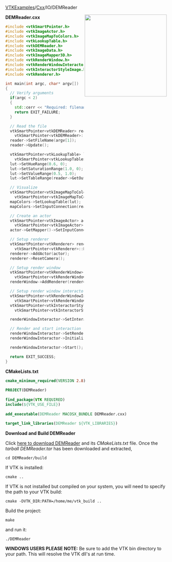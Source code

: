 [VTKExamples](Home)/[Cxx](Cxx)/IO/DEMReader

<img align="right" src="https://github.com/lorensen/VTKExamples/raw/master/Testing/Baseline/IO/TestDEMReader.png" width="256" />

**DEMReader.cxx**
```c++
#include <vtkSmartPointer.h>
#include <vtkImageActor.h>
#include <vtkImageMapToColors.h>
#include <vtkLookupTable.h>
#include <vtkDEMReader.h>
#include <vtkImageData.h>
#include <vtkImageMapper3D.h>
#include <vtkRenderWindow.h>
#include <vtkRenderWindowInteractor.h>
#include <vtkInteractorStyleImage.h>
#include <vtkRenderer.h>

int main(int argc, char* argv[])
{
  // Verify arguments
  if(argc < 2)
  {
    std::cerr << "Required: filename.dem" << std::endl;
    return EXIT_FAILURE;
  }

  // Read the file
  vtkSmartPointer<vtkDEMReader> reader =
    vtkSmartPointer<vtkDEMReader>::New();
  reader->SetFileName(argv[1]);
  reader->Update();

  vtkSmartPointer<vtkLookupTable> lut =
    vtkSmartPointer<vtkLookupTable>::New();
  lut->SetHueRange(0.6, 0);
  lut->SetSaturationRange(1.0, 0);
  lut->SetValueRange(0.5, 1.0);
  lut->SetTableRange(reader->GetOutput()->GetScalarRange());

  // Visualize
  vtkSmartPointer<vtkImageMapToColors> mapColors =
    vtkSmartPointer<vtkImageMapToColors>::New();
  mapColors->SetLookupTable(lut);
  mapColors->SetInputConnection(reader->GetOutputPort());

  // Create an actor
  vtkSmartPointer<vtkImageActor> actor =
    vtkSmartPointer<vtkImageActor>::New();
  actor->GetMapper()->SetInputConnection(mapColors->GetOutputPort());

  // Setup renderer
  vtkSmartPointer<vtkRenderer> renderer =
    vtkSmartPointer<vtkRenderer>::New();
  renderer->AddActor(actor);
  renderer->ResetCamera();

  // Setup render window
  vtkSmartPointer<vtkRenderWindow> renderWindow =
    vtkSmartPointer<vtkRenderWindow>::New();
  renderWindow->AddRenderer(renderer);

  // Setup render window interactor
  vtkSmartPointer<vtkRenderWindowInteractor> renderWindowInteractor =
    vtkSmartPointer<vtkRenderWindowInteractor>::New();
  vtkSmartPointer<vtkInteractorStyleImage> style =
    vtkSmartPointer<vtkInteractorStyleImage>::New();

  renderWindowInteractor->SetInteractorStyle(style);

  // Render and start interaction
  renderWindowInteractor->SetRenderWindow(renderWindow);
  renderWindowInteractor->Initialize();

  renderWindowInteractor->Start();

  return EXIT_SUCCESS;
}
```
**CMakeLists.txt**
```cmake
cmake_minimum_required(VERSION 2.8)
 
PROJECT(DEMReader)
 
find_package(VTK REQUIRED)
include(${VTK_USE_FILE})
 
add_executable(DEMReader MACOSX_BUNDLE DEMReader.cxx)
 
target_link_libraries(DEMReader ${VTK_LIBRARIES})
```

**Download and Build DEMReader**

Click [here to download DEMReader](https://github.com/lorensen/VTKWikiExamplesTarballs/raw/master/DEMReader.tar) and its *CMakeLists.txt* file.
Once the *tarball DEMReader.tar* has been downloaded and extracted,
```
cd DEMReader/build 
```
If VTK is installed:
```
cmake ..
```
If VTK is not installed but compiled on your system, you will need to specify the path to your VTK build:
```
cmake -DVTK_DIR:PATH=/home/me/vtk_build ..
```
Build the project:
```
make
```
and run it:
```
./DEMReader
```
**WINDOWS USERS PLEASE NOTE:** Be sure to add the VTK bin directory to your path. This will resolve the VTK dll's at run time.

